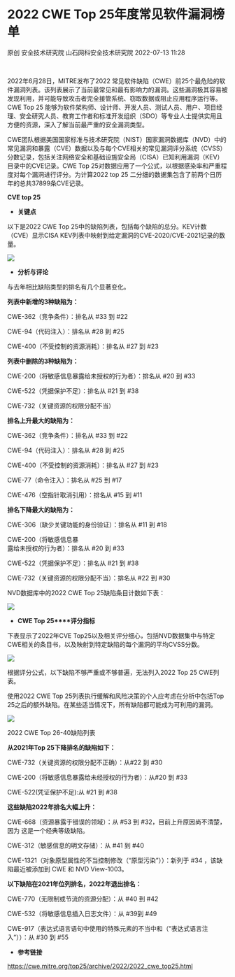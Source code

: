 #  2022 CWE Top 25年度常见软件漏洞榜单   
原创 安全技术研究院  山石网科安全技术研究院   2022-07-13 11:28  
  
‍  
  
‍2022年6月28日，MITRE发布了2022 常见软件缺陷（CWE）前25个最危险的软件漏洞列表。该列表展示了当前最常见和最有影响力的漏洞。这些漏洞极其容易被发现利用，并可能导致攻击者完全接管系统、窃取数据或阻止应用程序运行等。CWE Top 25 能够为软件架构师、设计师、开发人员、测试人员、用户、项目经理、安全研究人员、教育工作者和标准开发组织（SDO）等专业人士提供实用且方便的资源，深入了解当前最严重的安全漏洞类型。  
  
  
CWE团队根据美国国家标准与技术研究院（NIST）国家漏洞数据库（NVD）中的常见漏洞和暴露（CVE）数据以及与每个CVE相关的常见漏洞评分系统（CVSS）分数记录，包括关注网络安全和基础设施安全局（CISA）已知利用漏洞（KEV）目录中的CVE记录。CWE Top 25对数据应用了一个公式，以根据感染率和严重程度对每个漏洞进行评分。为计算2022 top 25 二分细的数据集包含了前两个日历年的总共37899条CVE记录。  
  
  
**CVE top 25**  
  
- **关键点**  
  
以下是2022 CWE Top 25中的缺陷列表，包括每个缺陷的总分。KEV计数（CVE）显示CISA KEV列表中映射到给定漏洞的CVE-2020/CVE-2021记录的数量。  
  
![](https://mmbiz.qpic.cn/mmbiz_png/Gw8FuwXLJnSglsmw1h4tQNwZHN1TMxPuPDIuFic8gzDzzkMQdkpT3ssG3wAyqrgMteSOib4TeHibib5wDFEiaszzRTQ/640?wx_fmt=png "")  
  
  
- **分析与评论**  
  
与去年相比缺陷类型的排名有几个显著变化。  
  
  
**列表中新增的3种缺陷为：**  
  
CWE-362（竞争条件）：排名从 #33 到 #22  
  
CWE-94（代码注入）：排名从 #28 到 #25  
  
CWE-400（不受控制的资源消耗）：排名从 #27 到 #23  
  
  
**列表中删除的3种缺陷为：**  
  
CWE-200（将敏感信息暴露给未授权的行为者）：排名从 #20 到 #33  
  
CWE-522（凭据保护不足）：排名从 #21 到 #38  
  
CWE-732（关键资源的权限分配不当）  
  
  
**排名上升最大的缺陷为：**  
  
CWE-362（竞争条件）：排名从 #33 到 #22  
  
CWE-94（代码注入）：排名从 #28 到 #25  
  
CWE-400（不受控制的资源消耗）：排名从 #27 到 #23  
  
CWE-77（命令注入）：排名从 #25 到 #17  
  
CWE-476（空指针取消引用）：排名从 #15 到 #11  
  
  
**排名下降最大的缺陷为：**  
  
CWE-306（缺少关键功能的身份验证）：排名从 #11 到 #18  
  
CWE-200（将敏感信息暴  
露给未授权的行为者）：排名从 #20 到 #33  
  
CWE-522（凭据保护不足）：排名从 #21 到 #38  
  
CWE-732（关键资源的权限分配不当）：排名从 #22 到 #30  
  
  
NVD数据库中的2022 CWE Top 25缺陷条目计数如下表：  
  
![](https://mmbiz.qpic.cn/mmbiz_png/Gw8FuwXLJnSglsmw1h4tQNwZHN1TMxPuqGXB2nBicJpicODQLo8zpI2CEVJAz2GhBsLBKEA02FuH5lqsFg0NMNPQ/640?wx_fmt=png "")  
  
  
- **CWE Top 25****评分指标**  
  
下表显示了2022年CVE Top25以及相关评分细心，包括NVD数据集中与特定CWE相关的条目书，以及映射到特定缺陷的每个漏洞的平均CVSS分数。  
  
![](https://mmbiz.qpic.cn/mmbiz_png/Gw8FuwXLJnSglsmw1h4tQNwZHN1TMxPuZA5caOaphvy5lhzbT1EolOgib8c3Ocd5SyicCia39nibQ6BDECibJFjCicAA/640?wx_fmt=png "")  
  
  
根据评分公式，以下缺陷不够严重或不够普遍，无法列入2022 Top 25 CWE列表。  
  
  
使用2022 CWE Top 25列表执行缓解和风险决策的个人应考虑在分析中包括Top 25之后的额外缺陷。在某些适当情况下，所有缺陷都可能成为可利用的漏洞。  
  
![](https://mmbiz.qpic.cn/mmbiz_png/Gw8FuwXLJnSglsmw1h4tQNwZHN1TMxPuCgicEHcoYcTk4ZLI5HNxLChalM9JfGmef70qPjdm8zBC0CxV0OF7FSA/640?wx_fmt=png "")  
  
  
2022 CWE Top 26-40缺陷列表  
  
  
**从2021年Top 25下降排名的缺陷如下：**  
  
CWE-732（关键资源的权限分配不正确）：从#22 到 #30  
  
CWE-200（将敏感信息暴露给未经授权的行为者）：从#20 到 #33  
  
CWE-522(凭证保护不足):从 #21 到 #38  
  
  
**这些缺陷2022年排名大幅上升：**  
  
CWE-668（资源暴露于错误的领域）：从 #53 到 #32，目前上升原因尚不清楚，因为 这是一个经典等级缺陷。  
  
CWE-312（敏感信息的明文存储）：从 #41 到 #40   
  
CWE-1321（对象原型属性的不当控制修改（“原型污染”））：新列于 #34 ，该缺陷最近被添加到 CWE 和 NVD View-1003。  
  
  
**以下缺陷在2021年位列排名，2022年退出排名：**  
  
CWE-770（无限制或节流的资源分配）：从 #40 到 #42  
  
CWE-532（将敏感信息插入日志文件）：从 #39到 #49  
  
CWE-917（表达式语言语句中使用的特殊元素的不当中和（“表达式语言注入”））：从 #30 到 #55    
  
- **参考链接**  
  
https://cwe.mitre.org/top25/archive/2022/2022_cwe_top25.html  
  
  
  
‍  
  
‍  
